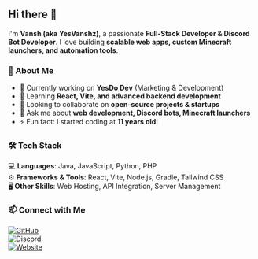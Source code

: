 ## Hi there 👋  

I'm **Vansh (aka YesVanshz)**, a passionate **Full-Stack Developer & Discord Bot Developer**. I love building **scalable web apps, custom Minecraft launchers, and automation tools**.  

### 🚀 About Me  
- 🔭 Currently working on **YesDo Dev** (Marketing & Development)  
- 🌱 Learning **React, Vite, and advanced backend development**  
- 👯 Looking to collaborate on **open-source projects & startups**  
- 💬 Ask me about **web development, Discord bots, Minecraft launchers**  
- ⚡ Fun fact: I started coding at **11 years old**!  

### 🛠️ Tech Stack  
💻 **Languages**: Java, JavaScript, Python, PHP  
⚙️ **Frameworks & Tools**: React, Vite, Node.js, Gradle, Tailwind CSS  
🖥️ **Other Skills**: Web Hosting, API Integration, Server Management  

### 📫 Connect with Me  
[![GitHub](https://img.shields.io/badge/GitHub-Yesvanshz-181717?style=flat-square&logo=github)](https://github.com/yesvanshzoffical)  
[![Discord](https://img.shields.io/badge/Discord-Yesvanshz-5865F2?style=flat-square&logo=discord)](#)  
[![Website](https://img.shields.io/badge/Website-Coming%20Soon-00A3E0?style=flat-square&logo=react)](https://portfolio.notvanshz.online)  
